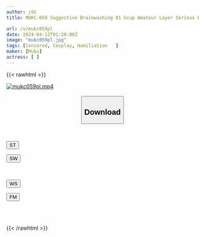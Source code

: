 ```yaml
---
author: j91
title: MUKC-059 Suggestive Brainwashing 01 Gcup Amateur Layer Serious Brainwashing. Masochist Training While Being Carried Around. Belly Panning, Spanking, Creampie, And Sexual Development. Completely Dominated Cosplay Meat Urinal. ~A Plan To Distort Sexual Habits Through Sexual Suggestion And Turn Them Into Complete Masochists. A Record Of Pleasurable Masochist Training That Takes You Around And Cums ~

url: /v/mukc059pl
date: 2024-04-12T01:20:00Z
image: "mukc059pl.jpg"
tags: [Censored, Cosplay, Humiliation	]
maker: [Muku]
actress: [ ]
---
```



{{< rawhtml >}}

<div class="video" data-videoid="q32KjAZ1lGuzByL">
    <a href="javascript:;">
        <img src="/v/mukc059pl/mukc059pl.jpg" width="WIDTH" height="HEIGHT" alt="mukc059pl.mp4" loading="lazy">
    </a>
</div>

<script type="text/javascript" src="https://j91.asia/asset/on-demand-st.js"></script>

<br>
  <link rel="stylesheet" href="https://j91.asia/asset/bs5.css">
  
  <center>
  <button class="btn btn-primary" type="button" data-bs-toggle="collapse" data-bs-target=".multi-collapse" aria-expanded="false" aria-controls="multiCollapseExample1 multiCollapseExample2"><h2>Download</h2></button></center>
</p>
<div class="row">
  <div class="col">
    <div class="collapse multi-collapse" id="multiCollapseExample1">
      <div class="card card-body">
	      	      <br>
<div class="buttons">  
<p><a href="https://streamtape.to/v/q32KjAZ1lGuzByL" target="_blank"><button class="btn-hover color-3"><i class="fa fa-download"></i> ST</button></a></p>
<p><a href="https://asnwish.com/hgg9y9k8cc4g" target="_blank"><button class="btn-hover color-2"><i class="fa fa-download"></i> SW</button></a></p></div>
    </div>
  </div>
</div>
  <div class="col">
    <div class="collapse multi-collapse" id="multiCollapseExample2">
      <div class="card card-body">
	      <br>
<div class="buttons">
<p><a href="https://wolfstream.tv/zx8hzhu3vzry"><button class="btn-hover color-9"><i class="fa fa-download"></i> WS</button></a></p>
<p><a href="https://filemoon.sx/d/7n04np8wzmvx"><button class="btn-hover color-8"><i class="fa fa-download"></i> FM</button></a></p></div>
<br><br>
      </div>
    </div>
  </div>
</div>

{{< /rawhtml >}}
